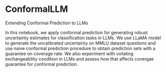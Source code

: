# ConformalLLM
Extending Conformal Prediction to LLMs

In this notebook, we apply conformal prediction for generating robust uncertainty estimates for classification tasks in LLMs. 
We use LLaMA model to generate the uncalibrated uncertainty on MMLU dataset questions and use naive conformal prediction procedure to
obtain prediction sets with a guarantee on coverage rate. We also experiment with voilating exchangeability condition in LLMs and assess
how that affects covergae guarantee for conformal prediction.
